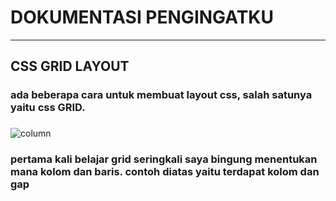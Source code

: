 # DOKUMENTASI PENGINGATKU
---

## CSS GRID LAYOUT
### ada beberapa cara untuk membuat layout css, salah satunya yaitu css GRID. 
### 

![column](https://user-images.githubusercontent.com/11481712/52260385-8236c880-2958-11e9-9178-e0dbc34e521e.gif)

### pertama kali belajar grid seringkali saya bingung menentukan mana kolom dan baris. contoh diatas yaitu terdapat kolom dan gap
